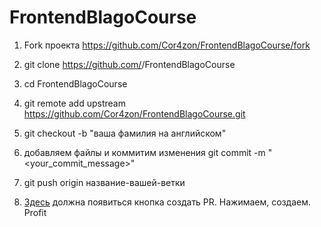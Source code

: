 # FrontendBlagoCourse


1. Fork проекта https://github.com/Cor4zon/FrontendBlagoCourse/fork

2. git clone https://github.com/<your-github-username>/FrontendBlagoCourse

3. cd FrontendBlagoCourse

4. git remote add upstream https://github.com/Cor4zon/FrontendBlagoCourse.git

5. git checkout -b "ваша фамилия на английском"

6. добавляем файлы и коммитим изменения
 git commit -m "<your_commit_message>"

7. git push origin название-вашей-ветки

8. [Здесь](https://github.com/Cor4zon/FrontendBlagoCourse) должна появиться кнопка создать PR. Нажимаем, создаем. Profit
